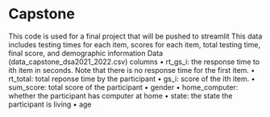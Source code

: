 # Capstone
This code is used for a final project that will be pushed to streamlit
This data includes testing times for each item, scores for each item, total testing time, final score, and demographic information
Data (data_capstone_dsa2021_2022.csv) columns
• rt_gs_i: the response time to ith item in seconds. Note that there is no response time for the
first item.
• rt_total: total reponse time by the participant
• gs_i: score of the ith item.
• sum_score: total score of the participant
• gender
• home_computer: whether the participant has computer at home
• state: the state the participant is living
• age
